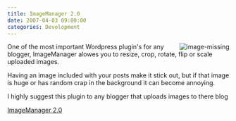 ```yaml
---
title: ImageManager 2.0
date: 2007-04-03 09:00:00
categories: Development
---
```

<img src="/public/uploads/2007/03/image-missing.png" alt="image-missing" align="right" />One of the most important Wordpress plugin's for any blogger, ImageManager alowes you to resize, crop, rotate, flip or scale uploaded images.

Having an image included with your posts make it stick out, but if that image is huge or has random crap in the background it can become annoying.

I highly suggest this plugin to any blogger that uploads images to there blog

<a href="http://www.soderlind.no/archives/2006/01/03/imagemanager-20/">ImageManager 2.0</a>
